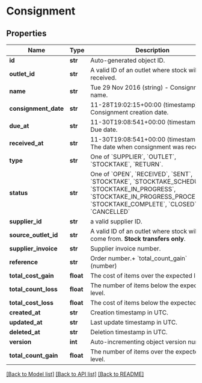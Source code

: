 # Consignment

## Properties
Name | Type | Description | Notes
------------ | ------------- | ------------- | -------------
**id** | **str** | Auto-generated object ID. | [optional] 
**outlet_id** | **str** | A valid ID of an outlet where stock will be received. | [optional] 
**name** | **str** | Tue 29 Nov 2016 (string) - Consignment name. | [optional] 
**consignment_date** | **str** | 11-28T19:02:15+00:00 (timestamp) - Consignment creation date. | [optional] 
**due_at** | **str** | 11-30T19:08:541+00:00 (timestamp) - Due date. | [optional] 
**received_at** | **str** | 11-30T19:08:541+00:00 (timestamp) - The date when consignment was received. | [optional] 
**type** | **str** | One of &#x60;SUPPLIER&#x60;, &#x60;OUTLET&#x60;, &#x60;STOCKTAKE&#x60;, &#x60;RETURN&#x60;. | [optional] 
**status** | **str** | One of &#x60;OPEN&#x60;, &#x60;RECEIVED&#x60;, &#x60;SENT&#x60;, &#x60;STOCKTAKE&#x60;, &#x60;STOCKTAKE_SCHEDULED&#x60;, &#x60;STOCKTAKE_IN_PROGRESS&#x60;, &#x60;STOCKTAKE_IN_PROGRESS_PROCESSED&#x60;, &#x60;STOCKTAKE_COMPLETE&#x60;, &#x60;CLOSED&#x60;, &#x60;CANCELLED&#x60; | [optional] 
**supplier_id** | **str** | a valid supplier ID. | [optional] 
**source_outlet_id** | **str** | A valid ID of an outlet where stock will come from. **Stock transfers only**. | [optional] 
**supplier_invoice** | **str** | Supplier invoice number. | [optional] 
**reference** | **str** | Order number.+ &#x60;total_count_gain&#x60; (number) | [optional] 
**total_cost_gain** | **float** | The cost of items over the expected level. | [optional] 
**total_count_loss** | **float** | The number of items below the expected level. | [optional] 
**total_cost_loss** | **float** | The cost of items below the expected level. | [optional] 
**created_at** | **str** | Creation timestamp in UTC. | [optional] 
**updated_at** | **str** | Last update timestamp in UTC. | [optional] 
**deleted_at** | **str** | Deletion timestamp in UTC. | [optional] 
**version** | **int** | Auto-incrementing object version number. | [optional] 
**total_count_gain** | **float** | The number of items over the expected level. | [optional] 

[[Back to Model list]](../README.md#documentation-for-models) [[Back to API list]](../README.md#documentation-for-api-endpoints) [[Back to README]](../README.md)



